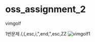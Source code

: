 # oss_assignment_2
vimgolf

1번문제
/,{,esc,i,",end,",esc,ZZ
![vimgolf1](https://user-images.githubusercontent.com/31243549/144701536-b9f8a9ed-98ad-4fa4-88cb-4b111b4d6e52.gif)
